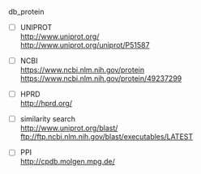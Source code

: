 db_protein

- [ ] UNIPROT <br />
http://www.uniprot.org/ <br />
http://www.uniprot.org/uniprot/P51587

- [ ] NCBI <br />
https://www.ncbi.nlm.nih.gov/protein <br />
https://www.ncbi.nlm.nih.gov/protein/49237299

- [ ] HPRD <br />
http://hprd.org/

- [ ] similarity search <br />
http://www.uniprot.org/blast/ <br />
ftp://ftp.ncbi.nlm.nih.gov/blast/executables/LATEST

- [ ] PPI <br />
http://cpdb.molgen.mpg.de/
